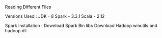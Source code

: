 Reading Different Files

Versions Used :
JDK - 8
Spark - 3.3.1
Scala - 2.12

Spark Installation :
Download Spark Bin libs
Download Hadoop winutils and hadoop.dll